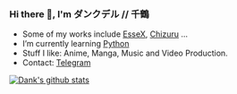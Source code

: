 ### Hi there 👋, I'm ダンクデル // 千鶴

- Some of my works include [EsseX](https://github.com/Dank-del/EsseX), [Chizuru](https://github.com/Dank-del/Chizuru) ...
- I’m currently learning [Python](python.org)
- Stuff I like: Anime, Manga, Music and Video Production.
- Contact: [Telegram](https://t.me/dank_as_fuck)

[![Dank's github stats](https://github-readme-stats.vercel.app/api?username=Dank-del)](https://github.com/anuraghazra/github-readme-stats)
